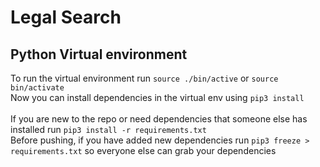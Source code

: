 # Legal Search
## Python Virtual environment
To run the virtual environment run `source ./bin/active` or `source bin/activate`
</br>
Now you can install dependencies in the virtual env using `pip3 install`
</br>
</br>
If you are new to the repo or need dependencies that someone else has installed run `pip3 install -r requirements.txt`
</br>
Before pushing, if you have added new dependencies run `pip3 freeze > requirements.txt` so everyone else can grab your dependencies
